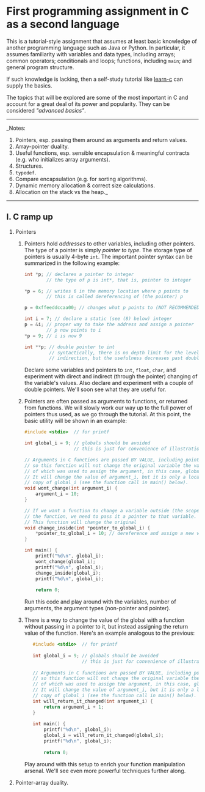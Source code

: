 # First programming assignment in C as a second language

This is a tutorial-style assignment that assumes at least basic knowledge of another programming language such as Java or Python. In particular, it assumes familiarity with variables and data types, including arrays; common operators; conditionals and loops; functions, including `main`; and general program structure.

If such knowledge is lacking, then a self-study tutorial like [learn-c](https://www.learn-c.org/) can supply the basics.

The topics that will be explored are some of the most important in C and account for a great deal of its power and popularity. They can be considered _"advanced basics"_.

---

_Notes:
1. Pointers, esp. passing them around as arguments and return values.
2. Array-pointer duality.
3. Useful functions, esp. sensible encapsulation & meaningful contracts (e.g. who initializes array arguments).
4. Structures.
5. `typedef`.
6. Compare encapsulation (e.g. for sorting algorithms).
7. Dynamic memory allocation & correct size calculations.
8. Allocation on the stack vs the heap._

---

## I. C ramp up

1. Pointers

   1. Pointers hold _addresses_ to other variables, including other pointers. The type of a pointer is simply _pointer to type_. The storage type of pointers is usually 4-byte `int`. The important pointer syntax can be summarized in the following example:
   
      ```C
      int *p; // declares a pointer to integer
              // the type of p is int*, that is, pointer to integer
      
      *p = 6; // writes 6 in the memory location where p points to
              // this is called dereferencing of (the pointer) p
      
      p = 0xffeeddccaa00; // changes what p points to (NOT RECOMMENDED)
      
      int i = 7; // declare a static (see (8) below) integer
      p = &i; // proper way to take the address and assign a pointer
              // p now points to i
      *p = 9; // i is now 9
      
      int **p; // double pointer to int
               // syntactically, there is no depth limit for the levels of 
               // indirection, but the usefulness decreases past double pointers
      ```
   
      Declare some variables and pointers to `int`, `float`, `char`, and experiment with direct and indirect (through the pointer) changing of the variable's values. Also declare and experiment with a couple of double pointers. We'll soon see what they are useful for.
   
   2. Pointers are often passed as arguments to functions, or returned from functions. We will slowly work our way up to the full power of pointers thus used, as we go through the tutorial. At this point, the basic utility will be shown in an example:
   
      ```C
      #include <stdio>  // for printf
      
      int global_i = 9; // globals should be avoided
                        // this is just for convenience of illustration
      
      // Arguments in C functions are passed BY VALUE, including pointers,
      // so this function will not change the original variable the value
      // of which was used to assign the argument, in this case, global_i.
      // It will change the value of argument_i, but it is only a local 
      // copy of global_i (see the function call in main() below).
      void wont_change(int argument_i) {
          argument_i = 10;
      }
      
      // If we want a function to change a variable outside (the scope of)
      // the function, we need to pass it a pointer to that variable.
      // This function will change the original 
      void change_inside(int *pointer_to_global_i) {
          *pointer_to_global_i = 10; // dereference and assign a new value
      }
      
      int main() {
          printf("%d\n", global_i);
          wont_change(global_i);
          printf("%d\n", global_i);
          change_inside(global_i);
          printf("%d\n", global_i);
          
          return 0;          
      ```
      
      Run this code and play around with the variables, number of arguments, the argument types (non-pointer and pointer).
      
   3. There is a way to change the value of the global with a function without passing in a pointer to it, but instead assigning the return value of the function. Here's an example analogous to the previous:
   
      ```C
         #include <stdio>  // for printf
         
         int global_i = 9; // globals should be avoided
                           // this is just for convenience of illustration
         
         // Arguments in C functions are passed BY VALUE, including pointers,
         // so this function will not change the original variable the value
         // of which was used to assign the argument, in this case, global_i.
         // It will change the value of argument_i, but it is only a local 
         // copy of global_i (see the function call in main() below).
         int will_return_it_changed(int argument_i) {
             return argument_i + 1;
         }
         
         int main() {
             printf("%d\n", global_i);
             global_i = will_return_it_changed(global_i);
             printf("%d\n", global_i);
             
             return 0;          
         ```
         
         Play around with this setup to enrich your function manipulation arsenal. We'll see even more powerful techniques further along.
         
 2. Pointer-array duality.